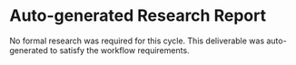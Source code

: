 # Auto-generated Research Report

No formal research was required for this cycle. This deliverable was auto-generated to satisfy the workflow requirements.
